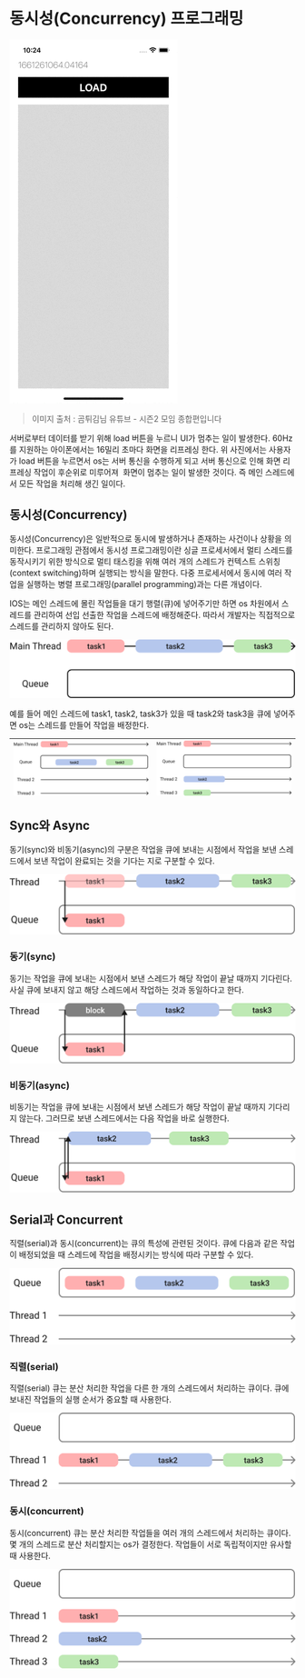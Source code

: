 # **동시성(Concurrency) 프로그래밍**

![video](./video.gif)
> 이미지 출처 : 곰튀김님 유튜브 - 시즌2 모임 종합편입니다

서버로부터 데이터를 받기 위해 load 버튼을 누르니 UI가 멈추는 일이 발생한다. 60Hz를 지원하는 아이폰에서는 16밀리 초마다 화면을 리프레싱 한다. 위 사진에서는 사용자가 load 버튼을 누르면서 os는 서버 통신을 수행하게 되고 서버 통신으로 인해 화면 리프레싱 작업이 후순위로 미루어져  화면이 멈추는 일이 발생한 것이다. 즉 메인 스레드에서 모든 작업을 처리해 생긴 일이다.

## **동시성(Concurrency)**

동시성(Concurrency)은 일반적으로 동시에 발생하거나 존재하는 사건이나 상황을 의미한다. 프로그래밍 관점에서 동시성 프로그래밍이란 싱글 프로세서에서 멀티 스레드를 동작시키기 위한 방식으로 멀티 태스킹을 위해 여러 개의 스레드가 컨텍스트 스위칭(context switching)하며 실행되는 방식을 말한다. 다중 프로세서에서 동시에 여러 작업을 실행하는 병렬 프로그래밍(parallel programming)과는 다른 개념이다.

IOS는 메인 스레드에 몰린 작업들을 대기 행렬(큐)에 넣어주기만 하면 os 차원에서 스레드를 관리하여 선입 선출한 작업을 스레드에 배정해준다. 따라서 개발자는 직접적으로 스레드를 관리하지 않아도 된다.

![image4](./image4.png)

예를 들어 메인 스레드에 task1, task2, task3가 있을 때 task2와 task3을 큐에 넣어주면 os는 스레드를 만들어 작업을 배정한다.

| ![image2](./image2.png) | ![image3](./image3.png) |
| --- | --- |

## **Sync와 Async**

동기(sync)와 비동기(async)의 구분은 작업을 큐에 보내는 시점에서 작업을 보낸 스레드에서 보낸 작업이 완료되는 것을 기다는 지로 구분할 수 있다.

![image5](./image5.png)

### **동기(sync)**

동기는 작업을 큐에 보내는 시점에서 보낸 스레드가 해당 작업이 끝날 때까지 기다린다. 사실 큐에 보내지 않고 해당 스레드에서 작업하는 것과 동일하다고 한다.

![image6](./image6.png)

### **비동기(async)**

비동기는 작업을 큐에 보내는 시점에서 보낸 스레드가 해당 작업이 끝날 때까지 기다리지 않는다. 그러므로 보낸 스레드에서는 다음 작업을 바로 실행한다.

![image7](./image7.png)

## **Serial과 Concurrent**

직렬(serial)과 동시(concurrent)는 큐의 특성에 관련된 것이다. 큐에 다음과 같은 작업이 배정되었을 때 스레드에 작업을 배정시키는 방식에 따라 구분할 수 있다.

![image8](./image8.png)

### **직렬(serial)**

직렬(serial) 큐는 분산 처리한 작업을 다른 한 개의 스레드에서 처리하는 큐이다. 큐에 보내진 작업들의 실행 순서가 중요할 때 사용한다.

![image9](./image9.png)

### **동시(concurrent)**

동시(concurrent) 큐는 분산 처리한 작업들을 여러 개의 스레드에서 처리하는 큐이다. 몇 개의 스레드로 분산 처리할지는 os가 결정한다. 작업들이 서로 독립적이지만 유사할 때 사용한다.

![image10](./image10.png)